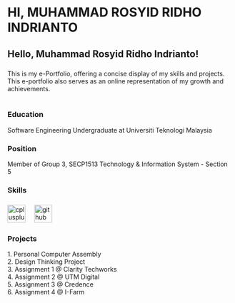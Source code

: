 # HI, MUHAMMAD ROSYID RIDHO INDRIANTO
<h2 align="left">Hello, Muhammad Rosyid Ridho Indrianto!</h2>

###


###

<p align="left">This is my e-Portfolio, offering a concise display of my skills and projects. This e-portfolio also serves as an online representation of my growth and achievements.<br><br></p>

###

<h3 align="left">Education</h3>
<p align="left">Software Engineering Undergraduate at Universiti Teknologi Malaysia<br></p>
<h3 align="left">Position</h3>
<p align="left">Member of Group 3, SECP1513 Technology & Information System - Section 5<br></p>
<h3 align="left">Skills</h3>

###

<div align="left">
  <img src="https://cdn.jsdelivr.net/gh/devicons/devicon/icons/cplusplus/cplusplus-original.svg" height="40" alt="cplusplus logo"  />
  <img width="12" />
  <img src="https://cdn.jsdelivr.net/gh/devicons/devicon/icons/github/github-original.svg" height="40" alt="github logo"  />
</div>

###

<h3 align="left">Projects</h3>
<p align="left">1. Personal Computer Assembly<br>2. Design Thinking Project<br>3. Assignment 1 @ Clarity Techworks<br>4. Assignment 2 @ UTM Digital<br>5. Assignment 3 @ Credence<br>6. Assignment 4 @ I-Farm</p>

###
